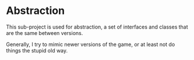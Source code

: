 # Abstraction
This sub-project is used for abstraction, a set of interfaces and classes that are the same between versions.

Generally, I try to mimic newer versions of the game, or at least not do things the stupid old way.